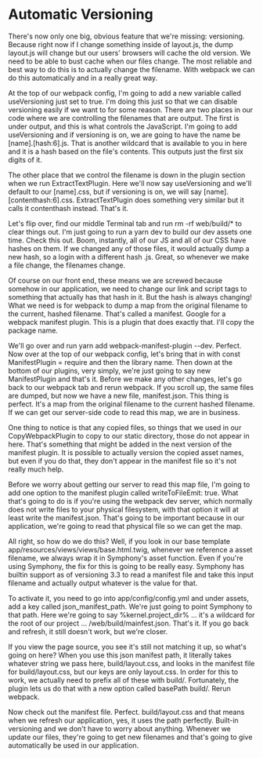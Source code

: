 # Automatic Versioning

There's now only one big, obvious feature that we're missing: versioning. Because right now if I change something inside of layout.js, the dump layout.js will change but our users' browsers will cache the old version. We need to be able to bust cache when our files change. The most reliable and best way to do this is to actually change the filename. With webpack we can do this automatically and in a really great way.

At the top of our webpack config, I'm going to add a new variable called useVersioning just set to true. I'm doing this just so that we can disable versioning easily if we want to for some reason. There are two places in our code where we are controlling the filenames that are output. The first is under output, and this is what controls the JavaScript. I'm going to add useVersioning and if versioning is on, we are going to have the name be [name].[hash:6].js. That is another wildcard that is available to you in here and it is a hash based on the file's contents. This outputs just the first six digits of it.

The other place that we control the filename is down in the plugin section when we run ExtractTextPlugin. Here we'll now say useVersioning and we'll default to our [name].css, but if versioning is on, we will say [name].[contenthash:6].css. ExtractTextPlugin does something very similar but it calls it contenthash instead. That's it.

Let's flip over, find our middle Terminal tab and run rm -rf web/build/* to clear things out. I'm just going to run a yarn dev to build our dev assets one time. Check this out. Boom, instantly, all of our JS and all of our CSS have hashes on them. If we changed any of those files, it would actually dump a new hash, so a login with a different hash .js. Great, so whenever we make a file change, the filenames change.

Of course on our front end, these means we are screwed because somehow in our application, we need to change our link and script tags to something that actually has that hash in it. But the hash is always changing! What we need is for webpack to dump a map from the original filename to the current, hashed filename. That's called a manifest. Google for a webpack manifest plugin. This is a plugin that does exactly that. I'll copy the package name.

We'll go over and run yarn add webpack-manifest-plugin --dev. Perfect. Now over at the top of our webpack config, let's bring that in with const ManifestPlugin = require and then the library name. Then down at the bottom of our plugins, very simply, we're just going to say new ManifestPlugin and that's it. Before we make any other changes, let's go back to our webpack tab and rerun webpack. If you scroll up, the same files are dumped, but now we have a new file, manifest.json. This thing is perfect. It's a map from the original filename to the current hashed filename. If we can get our server-side code to read this map, we are in business.

One thing to notice is that any copied files, so things that we used in our CopyWebpackPlugin to copy to our static directory, those do not appear in here. That's something that might be added in the next version of the manifest plugin. It is possible to actually version the copied asset names, but even if you do that, they don't appear in the manifest file so it's not really much help.

Before we worry about getting our server to read this map file, I'm going to add one option to the manifest plugin called writeToFileEmit: true. What that's going to do is if you're using the webpack dev server, which normally does not write files to your physical filesystem, with that option it will at least write the manifest.json. That's going to be important because in our application, we're going to read that physical file so we can get the map.

All right, so how do we do this? Well, if you look in our base template app/resources/views/views/base.html.twig, whenever we reference a asset filename, we always wrap it in Symphony's asset function. Even if you're using Symphony, the fix for this is going to be really easy. Symphony has builtin support as of versioning 3.3 to read a manifest file and take this input filename and actually output whatever is the value for that.

To activate it, you need to go into app/config/config.yml and under assets, add a key called json_manifest_path. We're just going to point Symphony to that path. Here we're going to say %kernel.project_dir% ... it's a wildcard for the root of our project ... /web/build/mainfest.json. That's it. If you go back and refresh, it still doesn't work, but we're closer.

If you view the page source, you see it's still not matching it up, so what's going on here? When you use this json manifest path, it literally takes whatever string we pass here, build/layout.css, and looks in the manifest file for build/layout.css, but our keys are only layout.css. In order for this to work, we actually need to prefix all of these with build/. Fortunately, the plugin lets us do that with a new option called basePath build/. Rerun webpack.

Now check out the manifest file. Perfect. build/layout.css and that means when we refresh our application, yes, it uses the path perfectly. Built-in versioning and we don't have to worry about anything. Whenever we update our files, they're going to get new filenames and that's going to give automatically be used in our application.
